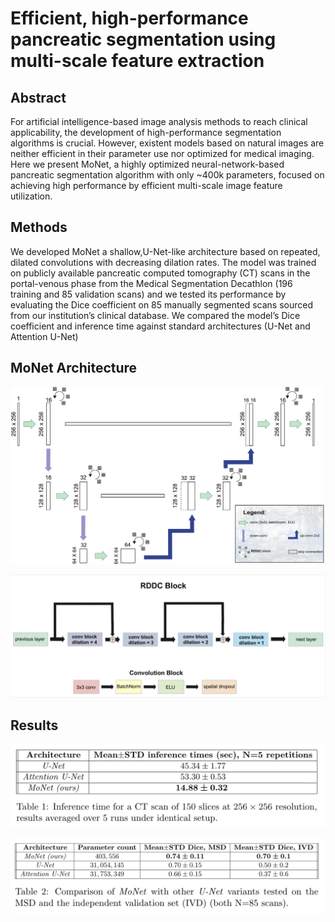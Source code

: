 # Efficient, high-performance pancreatic segmentation using multi-scale feature extraction

## Abstract
For artificial intelligence-based image analysis methods to reach clinical applicability, the development of high-performance segmentation algorithms is crucial. However, existent models based on natural images are neither efficient in their parameter use nor optimized for medical imaging. Here we present MoNet, a highly optimized neural-network-based pancreatic segmentation algorithm with only ~400k parameters, focused on achieving high performance by efficient multi-scale image feature utilization.

## Methods
We developed MoNet a shallow,U-Net-like architecture based on repeated, dilated convolutions with decreasing dilation rates. The model was trained on publicly available pancreatic computed tomography (CT) scans in the portal-venous phase from the Medical Segmentation Decathlon (196 training and 85 validation scans) and we tested its performance by evaluating the Dice coefficient on 85 manually segmented scans sourced from our institution’s clinical database. We compared the model’s Dice coefficient and inference time against standard architectures (U-Net and Attention U-Net)

## MoNet Architecture
![monet_architecture](/images/monet_architecture.png)

![rddc_block](/images/rddc_block.png)


## Results
![inf_performance](/images/inference_time.png)

![dice_performance](/images/dice_performance.png)
